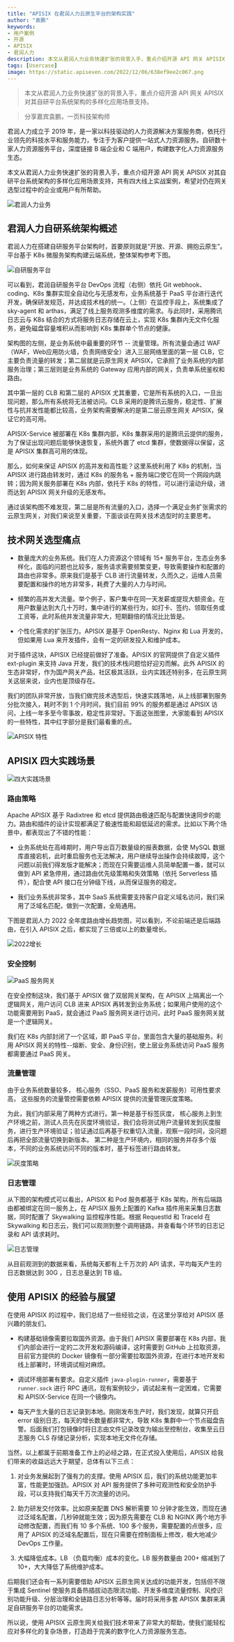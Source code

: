 ```yaml
---
title: "APISIX 在君润人力云原生平台的架构实践"
author: "袁鹏"
keywords: 
- 用户案例
- 开源
- APISIX
- 君润人力
description: 本文从君润人力业务快速扩张的背景入手，重点介绍开源 API 网关 APISIX 对其自研平台系统架构的多样化应用场景支持。
tags: [Usercase]
image: https://static.apiseven.com/2022/12/06/638ef9ee2c067.png
---
```


> 本文从君润人力业务快速扩张的背景入手，重点介绍开源 API 网关 APISIX 对其自研平台系统架构的多样化应用场景支持。

<!--truncate-->

> 分享嘉宾袁鹏，一页科技架构师

君润人力成立于 2019 年，是一家以科技驱动的人力资源解决方案服务商，依托行业领先的科技水平和服务能力，专注于为客户提供一站式人力资源服务。自研数十家人力资源服务平台，深度链接 B 端企业和 C 端用户，构建数字化人力资源服务生态。

本文从君润人力业务快速扩张的背景入手，重点介绍开源 API 网关 APISIX 对其自研平台系统架构的多样化应用场景支持，共有四大线上实战案例，希望对仍在网关选型过程中的企业或用户有所帮助。

![君润人力业务](https://static.apiseven.com/2022/12/09/639291b9ce2a8.png)

## 君润人力自研系统架构概述

君润人力在搭建自研服务平台架构时，首要原则就是“开放、开源、拥抱云原生”。平台基于 K8s 微服务架构构建云端系统，整体架构参考下图。

![自研服务平台](https://static.apiseven.com/2022/12/09/639291ba824c6.png)

可以看到，君润自研服务平台 DevOps 流程（右侧）依托 Git webhook、coding、K8s 集群实现全自动化与无感发布，业务系统基于 PaaS 平台进行迭代开发，确保研发规范，并达成技术栈的统一。（上侧）在监控手段上，系统集成了 sky-agent 和 arthas，满足了线上服务观测多维度的需求。与此同时，采用腾讯日志云与 K8s 结合的方式将服务日志存储在云上，实现 K8s 集群内无文件化服务，避免磁盘容量堆积从而影响到 K8s 集群单个节点的健康。

架构图的左侧，是业务系统中最重要的环节 -- 流量管理。所有流量会通过 WAF（WAF，Web应用防火墙，负责网络安全）进入三层网络里面的第一层 CLB，它主要负责流量的转发；第二层就是云原生网关 APISIX，它承担了业务系统的内部服务治理；第三层则是业务系统的 Gateway 应用内部的网关，负责单系统鉴权和路由。

其中第一层的 CLB 和第二层的 APISIX 尤其重要，它是所有系统的入口，一旦出现问题，那么所有系统将无法被访问。CLB 采用的是腾讯云服务，稳定性、扩展性与抗并发性能都比较高，业务架构需要解决的是第二层云原生网关 APISIX，保证它的高可用。

APISIX-Service 被部署在 K8s 集群内部，K8s 集群采用的是腾讯云提供的服务，为了保证出现问题后能够快速恢复，系统外置了 etcd 集群，使数据得以保留，这是 APISIX 集群高可用的体现。

那么，如何来保证 APISIX 的高并发和高性能？这里系统利用了 K8s 的机制，当 APISIX 进行路由转发时，通过 K8s 的服务名 + 服务端口使它在同一个网段内跳转；因为网关服务部署在 K8s 内部，依托于 K8s 的特性，可以进行滚动升级，进而达到 APISIX 网关升级的无感发布。

通过该架构图不难发现，第二层是所有流量的入口，选择一个满足业务扩张需求的云原生网关，对我们来说至关重要，下面谈谈在网关技术选型时的主要思考。

## 技术网关选型痛点

- 数量庞大的业务系统。我们在人力资源这个领域有 15+ 服务平台，生态业务多样化，面临的问题也比较多，服务请求需要频繁变更，导致需要操作和配置的路由也非常多。原来我们是基于 CLB 进行流量转发，久而久之，运维人员需要配置和操作的地方非常多，耗费了大量的人力与时间。

- 频繁的高并发大流量。举个例子，客户集中在同一天发薪或提现大额资金。在用户数量达到大几十万时，集中进行的某些行为，如打卡、签约、领取任务或工资等，此时系统并发流量非常大，短期翻倍的情况比比皆是。

- 个性化需求的扩张压力。APISIX 是基于 OpenResty、Nginx 和 Lua 开发的，但如果用 Lua 来开发插件，会有一定的研发投入和维护成本。

对于插件这块，APISIX 已经提前做好了准备。APISIX 的官网提供了自定义插件 ext-plugin 来支持 Java 开发，我们的技术栈问题恰好迎刃而解。此外 APISIX 的生态非常好，作为国产网关产品，社区极其活跃，业内实践还特别多，在云原生网关这层来说，业内也是顶级存在。

我们的团队非常开放，当我们做完技术选型后，快速实践落地，从上线部署到服务分批次接入，耗时不到 1 个月时间，我们目前 99% 的服务都是通过 APISIX 访问，上线一年多至今零事故，稳定性非常好。下面这张图里，大家能看到 APISIX 的一些特性，其中红字部分是我们最看重的点。

![APISIX 特性](https://static.apiseven.com/2022/12/09/639291bb06396.png)

## APISIX 四大实践场景

![四大实践场景](https://static.apiseven.com/2022/12/09/639291bbbbfe0.png)

### 路由策略

Apache APISIX 基于 Radixtree 和 etcd 提供路由极速匹配与配置快速同步的能力。路由和插件的设计实现都满足了极速性能和超低延迟的需求。比如以下两个场景中，都表现出了不错的性能：

- 业务系统处在高峰期时，用户导出百万数量级的报表数据，会使 MySQL 数据库直接宕机，此时重启服务也无法解决，用户继续导出操作会持续故障，这个问题以前我们得发版才能解决；而现在只需要运维人员简单配置一番，就可以做到 API 紧急停用，通过路由优先级策略和失效策略（依托 Serverless 插件），配合使 API 接口在分钟级下线，从而保证服务的稳定。

- 我们业务系统非常多，其中 SaaS 系统需要支持客户自定义域名访问，我们采用了泛域名匹配，做到一次配置，全局通用。

下图是君润人力 2022 全年度路由增长趋势图，可以看到，不论前端还是后端路由，在引入 APISIX 之后，都实现了三倍或以上的数量增长。

![2022增长](https://static.apiseven.com/2022/12/09/639291bc3c66a.png)

### 安全控制

![PaaS 服务网关](https://static.apiseven.com/2022/12/09/639291bb5f479.png)

在安全控制这块，我们基于 APISIX 做了双层网关架构，在 APISIX 上隔离出一个逻辑网关，用户访问 CLB 进来 APISIX 再转发到业务系统；如果用户使用的这个功能需要用到 PaaS，就会通过 PaaS 服务网关进行访问，此时 PaaS 服务网关就是一个逻辑网关。

我们在 K8s 内部封闭了一个区域，即 PaaS 平台，里面包含大量的基础服务。利用 APISIX 网关的特性--熔断、安全、身份识别，使上层业务系统访问 PaaS 服务都需要通过 PaaS 网关。

### 流量管理

由于业务系统数量较多， 核心服务（SSO、PaaS 服务和发薪服务）可用性要求高， 这些服务的流量管控需要依赖 APISIX 提供的流量管理灰度策略。

为此，我们内部采用了两种方式进行。第一种是基于标签灰度， 核心服务上到生产环境之前，测试人员先在灰度环境验证，我们会将测试用户流量转发到灰度服务，进行生产环境验证；验证通过后再基于权重切入流量，观察一段时间，没问题后再把全部流量切换到新版本。
第二种是生产环境内，相同的服务并存多个版本，不同的业务系统访问不同的版本时，基于标签进行路由转发。

![灰度策略](https://static.apiseven.com/2022/12/09/639291b99687a.png)

### 日志管理

从下图的架构模式可以看出，APISIX 和 Pod 服务都基于 K8s 架构，所有后端路由都被绑定在同一服务上，在 APISIX 服务上配置的 Kafka 插件用来采集日志数据，同时配置了 Skywalking 监控程序性能。根据 RequestId 和 TraceId 在 Skywalking 和日志云，我们可以观测到整个调用链路，并查看每个环节的日志记录和 API 请求耗时。

![日志管理](https://static.apiseven.com/2022/12/09/639291b9cb5c5.png)

从目前观测到的数据来看，系统每天都有上千万次的 API 请求，平均每天产生的日志数据达到 30G ，日志总量达到 TB 级。

## 使用 APISIX 的经验与展望

在使用 APISIX 的过程中，我们总结了一些经验之谈，在这里分享给对 APISIX 感兴趣的朋友们。

- 构建基础镜像需要拉取国外资源。由于我们 APISIX 需要部署在 K8s 内部，我们内部会进行一定的二次开发和源码编译，这时需要到 GitHub 上拉取资源，目前官方提供的 Docker 镜像有一部分需要拉取国外资源，在进行本地开发和线上部署时，环境调试相对麻烦。

- 调试环境部署有要求。自定义插件 `java-plugin-runner`，需要基于 `runner.sock` 进行 RPC 通讯，现有案例较少，调试起来有一定困难，它需要和 APISIX-Service 在同一个镜像内。

- 每天产生大量的日志记录到本地。刚刚发布生产时，我们发现，就算只开启 error 级别日志，每天的增长数量都非常大，导致 K8s 集群中一个节点磁盘告警。后面我们打包镜像时将日志由文件记录改变为输出至控制台，收集至云日志服务 CLS 存储记录分析，实现本地无文件化存储。

当然，以上都属于前期准备工作上的必经之路，在正式投入使用后，APISIX 给我们带来的收益远远大于期望，总体有以下三点：

1. 对业务发展起到了强有力的支撑。使用 APISIX 后，我们的系统功能更加丰富，性能更加强劲。APISIX 对 API 服务提供了多种可观测性和安全防护手段，可以支持我们每天千万次流量的访问。

2. 助力研发交付效率。比如原来配置 DNS 解析需要 10 分钟才能生效，而现在通过泛域名配置，几秒钟就能生效；因为原先需要在 CLB 和 NGINX 两个地方手动修改配置，而我们有 10 多个系统、100 多个服务，需要配置的点很多，应用了 APISIX 的泛域名配置后，现在只需要在控制面板上修改，极大地减少 DevOps 工作量。

3. 大幅降低成本。LB （负载均衡）成本的变化。LB 服务数量由 200+ 缩减到了 10+，大大降低了系统维护成本。

后期我们还会有一系列需要借助 APISIX 云原生网关达成的功能开发，包括但不限于集成 Sentinel 使服务具备热插拔动态限流功能、开发多维度流量控制、风控识别功能升级、分层治理和全链路日志分析等等。届时将采用多套 APISIX 集群来满足自研服务平台的功能需求。

所以说，使用 APISIX 云原生网关给我们技术带来了非常大的帮助，使我们能轻松应对多样化的复杂场景，打造趋于完美的数字化人力资源服务生态。
